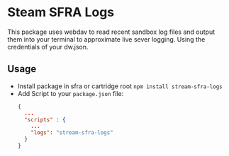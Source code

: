 Steam SFRA Logs
================

This package uses webdav to read recent sandbox log files and output them into your terminal to approximate live sever logging. Using the credentials of your dw.json.

Usage
-----

- Install package in sfra or cartridge root `npm install stream-sfra-logs`
- Add Script to your `package.json` file:
  ```json
  {
    ...
    "scripts" : {
      ...
      "logs": "stream-sfra-logs"
    }
  }
  ```
